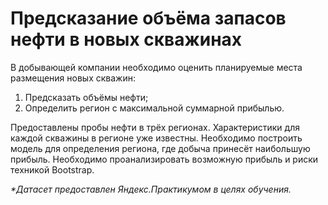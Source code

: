 # Предсказание объёма запасов нефти в новых скважинах

В добывающей компании необходимо оценить планируемые места размещения новых скважин:

  1) Предсказать объёмы нефти;
  2) Определить регион с максимальной суммарной прибылью.
  
Предоставлены пробы нефти в трёх регионах. Характеристики для каждой скважины в регионе уже известны. Необходимо построить модель для определения региона, где добыча принесёт наибольшую прибыль. Необходимо проанализировать возможную прибыль и риски техникой Bootstrap.
  

_*Датасет предоставлен Яндекс.Практикумом в целях обучения._
